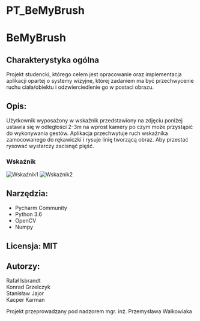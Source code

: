 # PT_BeMyBrush
# BeMyBrush

## Charakterystyka ogólna
Projekt studencki, którego celem jest opracowanie oraz implementacja aplikacji opartej o systemy wizyjne, której zadaniem ma być przechwycenie ruchu ciała/obiektu i odzwierciedlenie go w postaci obrazu.

## Opis:
Użytkownik wyposażony w wskaźnik przedstawiony na zdjęciu poniżej ustawia się w odległości 2-3m na wprost kamery po czym może przystąpić do wykonywania gestów. Aplikacja przechwytuje ruch wskaźnika zamocowanego do rękawiczki i rysuje linię tworzącą obraz. Aby przestać rysować wystarczy zacisnąć pięść.

### Wskaźnik
![Wskaźnik1](https://raw.githubusercontent.com/rav97/JavaTemplate/master/IMG_20190410_174947.jpg)
![Wskaźnik2](https://raw.githubusercontent.com/rav97/JavaTemplate/master/IMG_20190410_175137.jpg)

## Narzędzia:
- Pycharm Community
- Python 3.6
- OpenCV
- Numpy


## Licensja: MIT

## Autorzy:
Rafał Isbrandt <br />
Konrad Grzelczyk <br />
Stanisław Jajor <br />
Kacper Karman <br />

Projekt przeprowadzany pod nadzorem mgr. inż. Przemysława Walkowiaka
